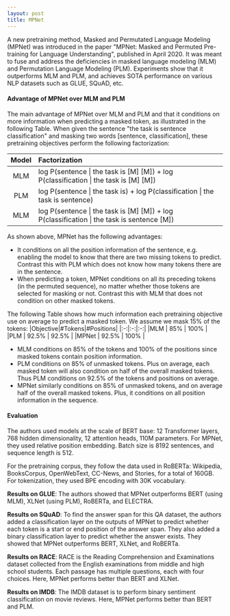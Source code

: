 ```yaml
---
layout: post
title: MPNet
---
```


A new pretraining method, Masked and Permutated Language Modeling (MPNet) was introduced in the paper "MPNet: Masked and Permuted Pre-training for Language Understanding", published in April 2020. It was meant to fuse and address the deficiencies in masked language modeling (MLM) and Permutation Language Modeling (PLM). Experiments show that it outperforms MLM and PLM, and achieves SOTA performance on various NLP datasets such as GLUE, SQuAD, etc.

#### Advantage of MPNet over MLM and PLM

The main advantage of MPNet over MLM and PLM and that it conditions on more information when predicting a masked token, as illustrated in the following Table. When given the sentence "the task is sentence classification" and masking two words [sentence, classification], these pretraining objectives perform the following factorization:

|Model|Factorization|
|:-:|:-|
|MLM|log P(sentence \| the task is [M] [M]) + log P(classification \| the task is [M] [M])|
|PLM|log P(sentence \| the task is) + log P(classification \| the task is sentence)|
|MLM|log P(sentence \| the task is [M] [M]) + log P(classification \| the task is sentence [M])|

As shown above, MPNet has the following advantages:
* It conditions on all the position information of the sentence, e.g. enabling the model to know that there are two missing tokens to predict. Contrast this with PLM which does not know how many tokens there are in the sentence.
* When predicting a token, MPNet conditions on all its preceding tokens (in the permuted sequence), no matter whether those tokens are selected for masking or not. Contrast this with MLM that does not condition on other masked tokens.

The following Table shows how much information each pretraining objective use on average to predict a masked token. We assume we mask 15% of the tokens:
|Objective|#Tokens|#Positions|
|:-:|:-:|:-:|
|MLM | 85% | 100% |
|PLM | 92.5% | 92.5% |
|MPNet | 92.5% | 100% |

* MLM conditions on 85% of the tokens and 100% of the positions since masked tokens contain position information.
* PLM conditions on 85% of unmasked tokens. Plus on average, each masked token will also condition on half of the overall masked tokens. Thus PLM conditions on 92.5% of the tokens and positions on average.
* MPNet similarly conditions on 85% of unmasked tokens, and on average half of the overall masked tokens. Plus, it conditions on all position information in the sequence.

#### Evaluation
The authors used models at the scale of BERT base: 12 Transformer layers, 768 hidden dimensionality, 12 attention heads, 110M parameters. For MPNet, they used relative position embedding. Batch size is 8192 sentences, and sequence length is 512.

For the pretraining corpus, they follow the data used in RoBERTa: Wikipedia, BooksCorpus, OpenWebText, CC-News, and Stories, for a total of 160GB. For tokenization, they used BPE encoding with 30K vocabulary. 

**Results on GLUE**: The authors showed that MPNet outperforms BERT (using MLM), XLNet (using PLM), RoBERTa, and ELECTRA.

**Results on SQuAD**: To find the answer span for this QA dataset, the authors added a classification layer on the outputs of MPNet to predict whether each token is a start or end position of the answer span. They also added a binary classification layer to predict whether the answer exists. They showed that MPNet outperforms BERT, XLNet, and RoBERTa.

**Results on RACE**: RACE is the Reading Comprehension and Examinations dataset collected from the English examinations from middle and high school students. Each passage has multiple questions, each with four choices. Here, MPNet performs better than BERT and XLNet. 

**Results on IMDB**: The IMDB dataset is to perform binary sentiment classification on movie reviews. Here, MPNet performs better than BERT and PLM.
